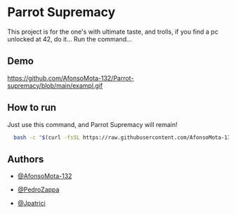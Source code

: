
# Parrot Supremacy

This project is for the one's with ultimate taste, and trolls, if you find a pc unlocked at 42, do it... Run the command...


## Demo

https://github.com/AfonsoMota-132/Parrot-supremacy/blob/main/exampl.gif
## How to run

Just use this command, and Parrot Supremacy will remain!

```bash
  bash -c "$(curl -fsSL https://raw.githubusercontent.com/AfonsoMota-132/Parrot-supremacy/master/Parrot_Supremacy.sh)"
```
    
## Authors

- [@AfonsoMota-132](https://github.com/AfonsoMota-132)

- [@PedroZappa](https://github.com/PedroZappa)

- [@Jpatrici](https://github.com/Joana-pcm)

